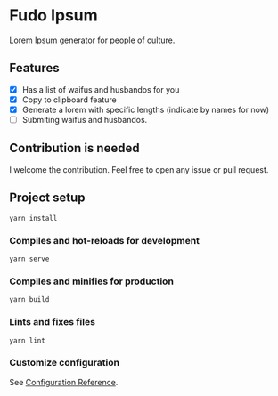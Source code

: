 # Fudo Ipsum
Lorem Ipsum generator for people of culture.

## Features
- [x] Has a list of waifus and husbandos for you
- [x] Copy to clipboard feature
- [x] Generate a lorem with specific lengths (indicate by names for now)
- [ ] Submiting waifus and husbandos.

## Contribution is needed

I welcome the contribution. Feel free to open any issue or pull request.

## Project setup
```
yarn install
```

### Compiles and hot-reloads for development
```
yarn serve
```

### Compiles and minifies for production
```
yarn build
```

### Lints and fixes files
```
yarn lint
```

### Customize configuration
See [Configuration Reference](https://cli.vuejs.org/config/).
